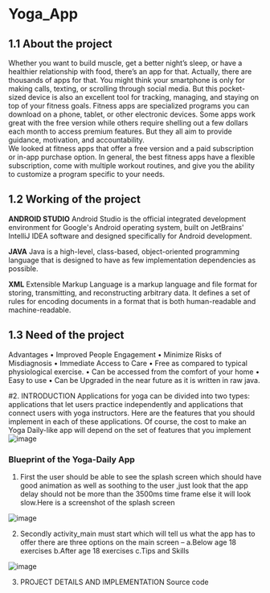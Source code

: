 # Yoga_App

## 1.1 About the project
Whether you want to build muscle, get a better night’s sleep, or have a healthier relationship with food, there’s an app for that. Actually, there are thousands of apps for that. 
You might think your smartphone is only for making calls, texting, or scrolling through social media. But this pocket-sized device is also an excellent tool for tracking, managing, and staying on top of your fitness goals. Fitness apps are specialized programs you can download on a phone, tablet, or other electronic devices. Some apps work great with the free version while others require shelling out a few dollars each month to access premium features. But they all aim to provide guidance, motivation, and accountability.  
We looked at fitness apps that offer a free version and a paid subscription or in-app purchase option. In general, the best fitness apps have a flexible subscription, come with multiple workout routines, and give you the ability to customize a program specific to your needs.  

## 1.2 Working of the project 

**ANDROID STUDIO**
Android Studio is the official integrated development environment for Google's Android operating system, built on JetBrains' IntelliJ IDEA software and designed specifically for Android development. 
 
**JAVA**
Java is a high-level, class-based, object-oriented programming language that is designed to have as few implementation dependencies as possible. 
 
**XML**
Extensible Markup Language is a markup language and file format for storing, transmitting, and reconstructing arbitrary data. It defines a set of rules for encoding documents in a format that is both human-readable and machine-readable.

## 1.3 Need of the project 
Advantages 
•	Improved People Engagement 
•	Minimize Risks of Misdiagnosis 
•	Immediate Access to Care 
•	Free as compared to typical physiological exercise. 
•	Can be accessed from the comfort of your home 
•	Easy to use 
•	Can be Upgraded in the near future as it is written in raw java. 

#2.	INTRODUCTION 
Applications for yoga can be divided into two types: applications that let users practice independently and applications that connect users with yoga instructors. Here are the features that you should implement in each of these applications. Of course, the cost to make an Yoga Daily-like app will depend on the set of features that you implement
![image](https://github.com/Shaksham-singhal/Yoga_App/assets/72217766/81d43fc2-5e2c-4447-a8f1-77ea4b383a96)

### Blueprint of the Yoga-Daily App 
1.	First the user should be able to see the splash screen which should have good animation as well as soothing to the user ,just look that the app delay should not be more than the 3500ms time frame else it will look slow.Here is a screenshot of the splash screen

![image](https://github.com/Shaksham-singhal/Yoga_App/assets/72217766/0dd388fc-bef5-4302-811a-c04a8dff59d5)

2.	Secondly activity_main must start which will tell us what the app has to offer there are three options on the main screen –
a.Below age 18 exercises 
b.After age 18 exercises 
c.Tips and Skills


![image](https://github.com/Shaksham-singhal/Yoga_App/assets/72217766/79b9c4da-5fed-4d2b-b356-a568d59538c5)


3.	PROJECT DETAILS AND IMPLEMENTATION
   Source code 

 


   











